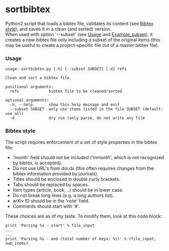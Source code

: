 # sortbibtex
Python2 script that loads a bibtex file, validates its content (see [Bibtex style](#bibtex-style)), and saves it in a clean (and sorted) version.  
When used with option '--subset' (see [Usage](#usage) and [Example_subset](Example_subset)), it creates a new bibtex file only including a subset of the original items (this may be useful to create a project-specific file out of a master bibtex file).

### Usage

    usage: sortbibtex.py [-h] [--subset SUBSET] [-d] refs

    Clean and sort a bibtex file.

    positional arguments:
      refs             bibtex file to be cleaned/sorted

    optional arguments:
      -h, --help       show this help message and exit
      --subset SUBSET  only use items listed in the file SUBSET (default: use all)
      -d               dry run (only parse, do not write any file

### Bibtex style
The script requires enforcement of a set of style properties in the bibtex file:
 - 'month' field should not be included ('mmonth', which is not recognized by bibtex, is accepted).
 - Do not use URL's from doi.dx (this often requires changes from the bibtex information provided by journals).
 - Titles should be enclosed in double curly brackets.
 - Tabs should be replaced by spaces.
 - Item types (article, book, ..) should be in lower case.
 - Do not break long lines (e.g. a long authors list).
 - arXiv ID should be in the 'note' field.
 - Comments should start with '#'.

These choices are as of my taste. To modify them, look at this code block:

    print 'Parsing %s - start' % file_input
    ...
    ...
    print 'Parsing %s - end (total number of keys: %i)' % (file_input, num_items)


